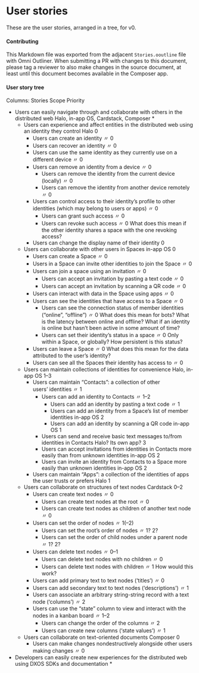 # User storiesThese are the user stories, arranged in a tree, for v0.#### ContributingThis Markdown file was exported from the adjacent `Stories.ooutline` file with Omni Outliner. When submitting a PR with changes to this document, please tag a reviewer to also make changes in the source document, at least until this document becomes available in the Composer app.#### User story treeColumns: Stories	Scope	Priority- Users can easily navigate through and collaborate with others in the distributed web	Halo, in-app OS, Cardstack, Composer	*	- Users can experience and affect entities in the distributed web using an identity they control	Halo	0		- Users can create an identity	〃	0		- Users can recover an identity	〃	0		- Users can use the same identity as they currently use on a different device	〃	0		- Users can remove an identity from a device	〃	0			- Users can remove the identity from the current device (locally)	〃	0			- Users can remove the identity from another device remotely	〃	0		- Users can control access to their identity’s profile to other identities (which may belong to users or apps)	〃	0			- Users can grant such access 	〃	0			- Users can revoke such access	〃	0				What does this mean if the other identity shares a space with the one revoking access?		- Users can change the display name of their identity		0	- Users can collaborate with other users in Spaces	in-app OS	0		- Users can create a Space	〃	0		- Users in a Space can invite other identities to join the Space	〃	0		- Users can join a space using an invitation	〃	0			- Users can accept an invitation by pasting a text code	〃	0			- Users can accept an invitation by scanning a QR code	〃	0		- Users can interact with data in the Space using apps	〃	0		- Users can see the identities that have access to a Space	〃	0			- Users can see the connection status of member identities (“online”, “offline”)	〃	0				What does this mean for bots?What is the latency between online and offline?What if an identity is online but hasn’t been active in some amount of time?			- Users can set their identity’s status in a space	〃	0				Only within a Space, or globally?How persistent is this status?		- Users can leave a Space	〃	0			What does this mean for the data attributed to the user’s identity?		- Users can see all the Spaces their identity has access to	〃	0	- Users can maintain collections of identities for convenience	Halo, in-app OS	1–3		- Users can maintain “Contacts”: a collection of other users’ identities	〃	1			- Users can add an identity to Contacts	〃	1–2				- Users can add an identity by pasting a text code	〃	1				- Users can add an identity from a Space’s list of member identities	in-app OS	2				- Users can add an identity by scanning a QR code	in-app OS	1			- Users can send and receive basic text messages to/from identities in Contacts	Halo? Its own app?	3			- Users can accept invitations from identities in Contacts more easily than from unknown identities	in-app OS	2			- Users can invite an identity from Contacts to a Space more easily than unknown identities	in-app OS	2		- Users can maintain “Apps”: a collection of the identities of apps the user trusts or prefers	Halo	1	- Users can collaborate on structures of text nodes	Cardstack	0–2		- Users can create text nodes	〃	0			- Users can create text nodes at the root	〃	0			- Users can create text nodes as children of another text node	〃	0		- Users can set the order of nodes	〃	1(–2)			- Users can set the root’s order of nodes	〃	1? 2?			- Users can set the order of child nodes under a parent node	〃	1? 2?		- Users can delete text nodes	〃	0–1			- Users can delete text nodes with no children	〃	0			- Users can delete text nodes with children	〃	1				How would this work?		- Users can add primary text to text nodes (‘titles’)	〃	0		- Users can add secondary text to text nodes (‘descriptions’)	〃	1		- Users can associate an arbitrary string-string record with a text node (‘columns’)	〃	2		- Users can use the “state” column to view and interact with the nodes in a kanban board 	〃	1–2			- Users can change the order of the columns	〃	2			- Users can create new columns (‘state values’)	〃	1	- Users can collaborate on text-oriented documents	Composer	0		- Users can make changes nondestructively alongside other users making changes	〃	0- Developers can easily create new experiences for the distributed web using DXOS SDKs and documentation		*